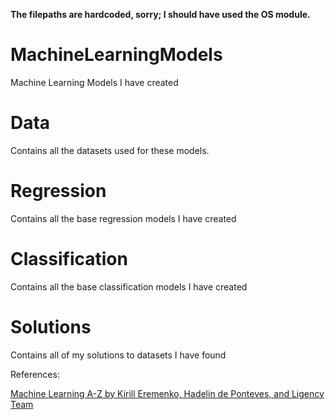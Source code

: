 **The filepaths are hardcoded, sorry; I should have used the OS module.**

# MachineLearningModels
Machine Learning Models I have created

# Data
Contains all the datasets used for these models.

# Regression
Contains all the base regression models I have created

# Classification
Contains all the base classification models I have created

# Solutions
Contains all of my solutions to datasets I have found


References:

[Machine Learning A-Z by Kirill Eremenko, Hadelin de Ponteves, and Ligency Team](https://www.udemy.com/course/machinelearning/learn/lecture/19596438?start=1#overview)
